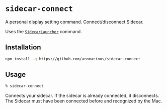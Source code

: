 # `sidecar-connect`

A personal display setting command. Connect/disconnect Sidecar.

Uses the [`SidecarLauncher`](https://github.com/Ocasio-J/SidecarLauncher) command.

## Installation

```sh
npm install -g https://github.com/aromarious/sidecar-connect
```

## Usage

```sh
% sidecar-connect
```
Connects your sidecar. If the sidecar is already connected, it disconnects. The Sidecar must have been connected before and recognized by the Mac.
